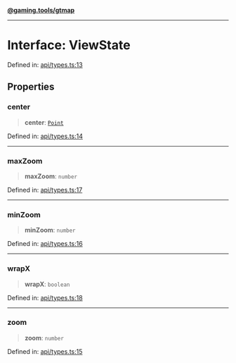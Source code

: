 [**@gaming.tools/gtmap**](README.md)

***

# Interface: ViewState

Defined in: [api/types.ts:13](https://github.com/gamingtools/gt-map/blob/456675b84d19e7c9d557294c3b19a4bb0dcd9d51/packages/gtmap/src/api/types.ts#L13)

## Properties

### center

> **center**: [`Point`](TypeAlias.Point.md)

Defined in: [api/types.ts:14](https://github.com/gamingtools/gt-map/blob/456675b84d19e7c9d557294c3b19a4bb0dcd9d51/packages/gtmap/src/api/types.ts#L14)

***

### maxZoom

> **maxZoom**: `number`

Defined in: [api/types.ts:17](https://github.com/gamingtools/gt-map/blob/456675b84d19e7c9d557294c3b19a4bb0dcd9d51/packages/gtmap/src/api/types.ts#L17)

***

### minZoom

> **minZoom**: `number`

Defined in: [api/types.ts:16](https://github.com/gamingtools/gt-map/blob/456675b84d19e7c9d557294c3b19a4bb0dcd9d51/packages/gtmap/src/api/types.ts#L16)

***

### wrapX

> **wrapX**: `boolean`

Defined in: [api/types.ts:18](https://github.com/gamingtools/gt-map/blob/456675b84d19e7c9d557294c3b19a4bb0dcd9d51/packages/gtmap/src/api/types.ts#L18)

***

### zoom

> **zoom**: `number`

Defined in: [api/types.ts:15](https://github.com/gamingtools/gt-map/blob/456675b84d19e7c9d557294c3b19a4bb0dcd9d51/packages/gtmap/src/api/types.ts#L15)
